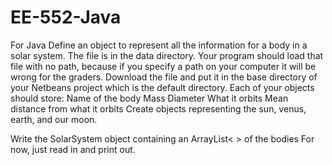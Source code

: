 # EE-552-Java
For Java
Define an object to represent all the information for a body in a solar system.
The file is in the data directory.  Your program should load that file with no path, because if you specify a path on your computer it will be wrong for the graders.  Download the file and put it in the base directory of your Netbeans project which is the default directory.
Each of your objects should store:
Name of the body
Mass
Diameter
What it orbits
Mean distance from what it orbits
Create objects representing the sun, venus, earth, and our moon.

Write the SolarSystem object containing an ArrayList< >  of the bodies
For now, just read in and print out.

